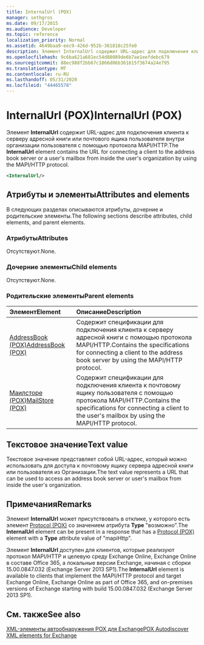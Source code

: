 ```yaml
---
title: InternalUrl (POX)
manager: sethgros
ms.date: 09/17/2015
ms.audience: Developer
ms.topic: reference
localization_priority: Normal
ms.assetid: 4649baa9-eec9-426d-952b-361818c25fe0
description: Элемент InternalUrl содержит URL-адрес для подключения клиента к серверу адресной книги или почтового ящика пользователя внутри организации пользователя с помощью протокола MAPI/HTTP.
ms.openlocfilehash: 9c6ba621a681ec54d88089de6b7ae1eefdebc679
ms.sourcegitcommit: 88ec988f2bb67c1866d06b361615f3674a24e795
ms.translationtype: MT
ms.contentlocale: ru-RU
ms.lasthandoff: 05/31/2020
ms.locfileid: "44465578"
---
```

# <a name="internalurl-pox"></a><span data-ttu-id="d2898-103">InternalUrl (POX)</span><span class="sxs-lookup"><span data-stu-id="d2898-103">InternalUrl (POX)</span></span>

<span data-ttu-id="d2898-104">Элемент **InternalUrl** содержит URL-адрес для подключения клиента к серверу адресной книги или почтового ящика пользователя внутри организации пользователя с помощью протокола MAPI/HTTP.</span><span class="sxs-lookup"><span data-stu-id="d2898-104">The **InternalUrl** element contains the URL for connecting a client to the address book server or a user's mailbox from inside the user's organization by using the MAPI/HTTP protocol.</span></span> 
  
```XML
<InternalUrl/>
```

## <a name="attributes-and-elements"></a><span data-ttu-id="d2898-105">Атрибуты и элементы</span><span class="sxs-lookup"><span data-stu-id="d2898-105">Attributes and elements</span></span>

<span data-ttu-id="d2898-106">В следующих разделах описываются атрибуты, дочерние и родительские элементы.</span><span class="sxs-lookup"><span data-stu-id="d2898-106">The following sections describe attributes, child elements, and parent elements.</span></span>
  
### <a name="attributes"></a><span data-ttu-id="d2898-107">Атрибуты</span><span class="sxs-lookup"><span data-stu-id="d2898-107">Attributes</span></span>

<span data-ttu-id="d2898-108">Отсутствуют.</span><span class="sxs-lookup"><span data-stu-id="d2898-108">None.</span></span>
  
### <a name="child-elements"></a><span data-ttu-id="d2898-109">Дочерние элементы</span><span class="sxs-lookup"><span data-stu-id="d2898-109">Child elements</span></span>

<span data-ttu-id="d2898-110">Отсутствуют.</span><span class="sxs-lookup"><span data-stu-id="d2898-110">None.</span></span>
  
### <a name="parent-elements"></a><span data-ttu-id="d2898-111">Родительские элементы</span><span class="sxs-lookup"><span data-stu-id="d2898-111">Parent elements</span></span>

|<span data-ttu-id="d2898-112">**Элемент**</span><span class="sxs-lookup"><span data-stu-id="d2898-112">**Element**</span></span>|<span data-ttu-id="d2898-113">**Описание**</span><span class="sxs-lookup"><span data-stu-id="d2898-113">**Description**</span></span>|
|:-----|:-----|
|[<span data-ttu-id="d2898-114">AddressBook (POX)</span><span class="sxs-lookup"><span data-stu-id="d2898-114">AddressBook (POX)</span></span>](addressbook-pox.md) <br/> |<span data-ttu-id="d2898-115">Содержит спецификации для подключения клиента к серверу адресной книги с помощью протокола MAPI/HTTP.</span><span class="sxs-lookup"><span data-stu-id="d2898-115">Contains the specifications for connecting a client to the address book server by using the MAPI/HTTP protocol.</span></span>  <br/> |
|[<span data-ttu-id="d2898-116">Маилсторе (POX)</span><span class="sxs-lookup"><span data-stu-id="d2898-116">MailStore (POX)</span></span>](mailstore-pox.md) <br/> |<span data-ttu-id="d2898-117">Содержит спецификации для подключения клиента к почтовому ящику пользователя с помощью протокола MAPI/HTTP.</span><span class="sxs-lookup"><span data-stu-id="d2898-117">Contains the specifications for connecting a client to the user's mailbox by using the MAPI/HTTP protocol.</span></span>  <br/> |
   
## <a name="text-value"></a><span data-ttu-id="d2898-118">Текстовое значение</span><span class="sxs-lookup"><span data-stu-id="d2898-118">Text value</span></span>

<span data-ttu-id="d2898-119">Текстовое значение представляет собой URL-адрес, который можно использовать для доступа к почтовому ящику сервера адресной книги или пользователя из Организации.</span><span class="sxs-lookup"><span data-stu-id="d2898-119">The text value represents a URL that can be used to access an address book server or user's mailbox from inside the user's organization.</span></span>
  
## <a name="remarks"></a><span data-ttu-id="d2898-120">Примечания</span><span class="sxs-lookup"><span data-stu-id="d2898-120">Remarks</span></span>

<span data-ttu-id="d2898-121">Элемент **InternalUrl** может присутствовать в отклике, у которого есть элемент [Protocol (POX)](protocol-pox.md) со значением атрибута **Type** "возможно".</span><span class="sxs-lookup"><span data-stu-id="d2898-121">The **InternalUrl** element can be present in a response that has a [Protocol (POX)](protocol-pox.md) element with a **Type** attribute value of "mapiHttp".</span></span> 
  
<span data-ttu-id="d2898-122">Элемент **InternalUrl** доступен для клиентов, которые реализуют протокол MAPI/HTTP и целевую среду Exchange Online, Exchange Online в составе Office 365, а локальные версии Exchange, начиная с сборки 15.00.0847.032 (Exchange Server 2013 SP1).</span><span class="sxs-lookup"><span data-stu-id="d2898-122">The **InternalUrl** element is available to clients that implement the MAPI/HTTP protocol and target Exchange Online, Exchange Online as part of Office 365, and on-premises versions of Exchange starting with build 15.00.0847.032 (Exchange Server 2013 SP1).</span></span> 
  
## <a name="see-also"></a><span data-ttu-id="d2898-123">См. также</span><span class="sxs-lookup"><span data-stu-id="d2898-123">See also</span></span>



[<span data-ttu-id="d2898-124">XML-элементы автообнаружения POX для Exchange</span><span class="sxs-lookup"><span data-stu-id="d2898-124">POX Autodiscover XML elements for Exchange</span></span>](pox-autodiscover-xml-elements-for-exchange.md)

